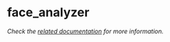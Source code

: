 # face_analyzer

_Check the [related documentation](../../docs/services/face-analyzer.md) for more information._
